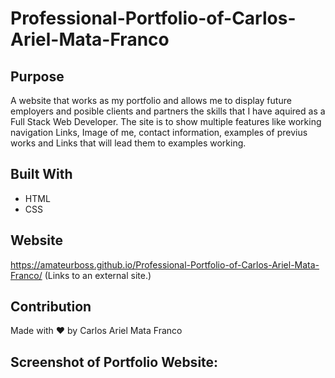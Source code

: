 # Professional-Portfolio-of-Carlos-Ariel-Mata-Franco


## Purpose
A website that works as my portfolio and allows me to display future employers and posible clients and partners the skills that I have aquired as a Full Stack Web Developer. The site is to show multiple features like working navigation Links, Image of me, contact information, examples of previus works and Links that will lead them to examples working.
## Built With
* HTML
* CSS

## Website
https://amateurboss.github.io/Professional-Portfolio-of-Carlos-Ariel-Mata-Franco/ (Links to an external site.)

## Contribution
Made with ❤️ by Carlos Ariel Mata Franco

## Screenshot of Portfolio Website:
